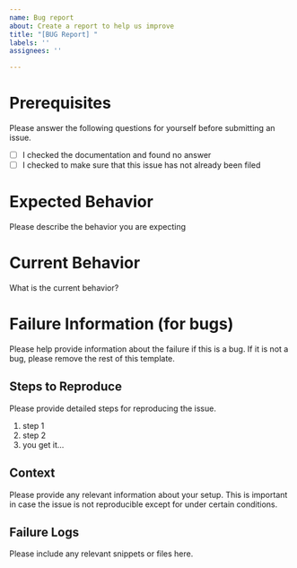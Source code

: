 ```yaml
---
name: Bug report
about: Create a report to help us improve
title: "[BUG Report] "
labels: ''
assignees: ''

---
```


# Prerequisites

Please answer the following questions for yourself before submitting an issue. 

- [ ] I checked the documentation and found no answer
- [ ] I checked to make sure that this issue has not already been filed

# Expected Behavior

Please describe the behavior you are expecting

# Current Behavior

What is the current behavior?

# Failure Information (for bugs)

Please help provide information about the failure if this is a bug. If it is not a bug, please remove the rest of this template.

## Steps to Reproduce

Please provide detailed steps for reproducing the issue.

1. step 1
2. step 2
3. you get it...

## Context

Please provide any relevant information about your setup. This is important in case the issue is not reproducible except for under certain conditions.

## Failure Logs

Please include any relevant snippets or files here.
